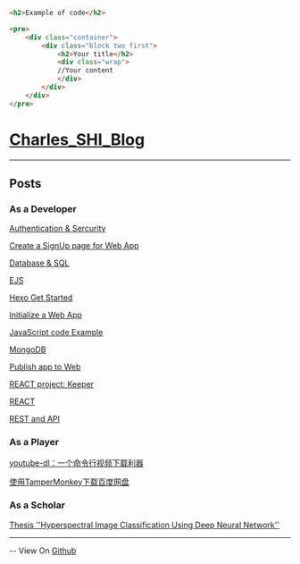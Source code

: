 ```html
<h2>Example of code</h2>

<pre>
    <div class="container">
        <div class="block two first">
            <h2>Your title</h2>
            <div class="wrap">
            //Your content
            </div>
        </div>
    </div>
</pre>
```

# [Charles_SHI_Blog](https://amanlikeair.github.io/Charles_SHI_Blog/)
---------------

## Posts

### As a Developer

[Authentication & Sercurity](https://amanlikeair.github.io/Charles_SHI_Blog/Posts/Authentication-Sercurity.html)

[Create a SignUp page for Web App](https://github.com/amanlikeair/Charles_SHI_Blog/blob/main/Posts/Create-a-SignUp-page-for-Web-App.md)

[Database & SQL](https://github.com/amanlikeair/Charles_SHI_Blog/blob/main/Posts/Database-SQL.md)

[EJS](https://github.com/amanlikeair/Charles_SHI_Blog/blob/main/Posts/EJS.md)

[Hexo Get Started](https://github.com/amanlikeair/Charles_SHI_Blog/blob/main/Posts/Hexo%20Get%20Started.md)

[Initialize a Web App](https://github.com/amanlikeair/Charles_SHI_Blog/blob/main/Posts/Initialize%20a%20Web%20App.md)

[JavaScript code Example](https://github.com/amanlikeair/Charles_SHI_Blog/blob/main/Posts/JavaScript-code-Example.md)

[MongoDB](https://github.com/amanlikeair/Charles_SHI_Blog/blob/main/Posts/MongoDB.md)

[Publish app to Web](https://github.com/amanlikeair/Charles_SHI_Blog/blob/main/Posts/Publish-app-to-Web.md)

[REACT project: Keeper](https://github.com/amanlikeair/Charles_SHI_Blog/blob/main/Posts/REACT-project-Keeper.md)

[REACT](https://github.com/amanlikeair/Charles_SHI_Blog/blob/main/Posts/REACT.md)

[REST and API](https://github.com/amanlikeair/Charles_SHI_Blog/blob/main/Posts/REST%20and%20API.md)

### As a Player

[youtube-dl：一个命令行视频下载利器](https://github.com/amanlikeair/Charles_SHI_Blog/blob/main/Posts/youtube-dl%EF%BC%9A%E4%B8%80%E4%B8%AA%E5%91%BD%E4%BB%A4%E8%A1%8C%E8%A7%86%E9%A2%91%E4%B8%8B%E8%BD%BD%E5%88%A9%E5%99%A8.md)

[使用TamperMonkey下载百度网盘](https://github.com/amanlikeair/Charles_SHI_Blog/blob/main/Posts/TamperMonkey%E4%B8%8B%E8%BD%BD%E7%99%BE%E5%BA%A6%E7%BD%91%E7%9B%98.md)

### As a Scholar

[Thesis ''Hyperspectral Image Classification Using Deep Neural Network''](https://github.com/amanlikeair/Charles_SHI_Blog/blob/main/Posts/Thesis.md)





---------------
 -- View On [Github](https://github.com/amanlikeair/Charles_SHI_Blog/tree/main)

